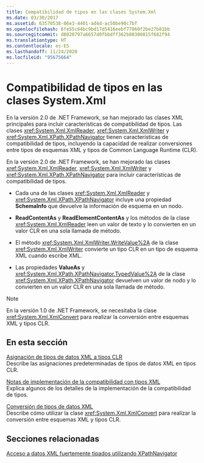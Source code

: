 ```yaml
---
title: Compatibilidad de tipos en las clases System.Xml
ms.date: 03/30/2017
ms.assetid: 63570538-06e3-4401-ad4d-ac50be90c7bf
ms.openlocfilehash: 6fe55c64bc9bd17d5416eebf77060f2be27b81bb
ms.sourcegitcommit: d8020797a6657d0fbbdff362b80300815f682f94
ms.translationtype: HT
ms.contentlocale: es-ES
ms.lasthandoff: 11/24/2020
ms.locfileid: "95675664"
---
```

# <a name="type-support-in-the-systemxml-classes"></a>Compatibilidad de tipos en las clases System.Xml

En la versión 2.0 de .NET Framework, se han mejorado las clases XML principales para incluir características de compatibilidad de tipos. Las clases <xref:System.Xml.XmlReader>, <xref:System.Xml.XmlWriter> y <xref:System.Xml.XPath.XPathNavigator> tienen características de compatibilidad de tipos, incluyendo la capacidad de realizar conversiones entre tipos de esquemas XML y tipos de Common Language Runtime (CLR).  
  
 En la versión 2.0 de .NET Framework, se han mejorado las clases <xref:System.Xml.XmlReader>, <xref:System.Xml.XmlWriter> y <xref:System.Xml.XPath.XPathNavigator> para incluir características de compatibilidad de tipos.  
  
- Cada una de las clases <xref:System.Xml.XmlReader> y <xref:System.Xml.XPath.XPathNavigator> incluye una propiedad **SchemaInfo** que devuelve la información de esquema en un nodo.  
  
- **ReadContentAs** y **ReadElementContentAs** y los métodos de la clase <xref:System.Xml.XmlReader> leen un valor de texto y lo convierten en un valor CLR en una sola llamada de método.  
  
- El método <xref:System.Xml.XmlWriter.WriteValue%2A> de la clase <xref:System.Xml.XmlWriter> convierte un tipo CLR en un tipo de esquema XML cuando escribe XML.  
  
- Las propiedades **ValueAs** y <xref:System.Xml.XPath.XPathNavigator.TypedValue%2A> de la clase <xref:System.Xml.XPath.XPathNavigator> devuelven un valor de nodo y lo convierten en un valor CLR en una sola llamada de método.  
  
> [!NOTE]
> En la versión 1.0 de .NET Framework, se necesitaba la clase <xref:System.Xml.XmlConvert> para realizar la conversión entre esquemas XML y tipos CLR.  
  
## <a name="in-this-section"></a>En esta sección  

 [Asignación de tipos de datos XML a tipos CLR](mapping-xml-data-types-to-clr-types.md)  
 Describe las asignaciones predeterminadas de tipos de datos XML en tipos CLR.  
  
 [Notas de implementación de la compatibilidad con tipos XML](xml-type-support-implementation-notes.md)  
 Explica algunos de los detalles de la implementación de la compatibilidad de tipos.  
  
 [Conversión de tipos de datos XML](conversion-of-xml-data-types.md)  
 Describe cómo utilizar la clase <xref:System.Xml.XmlConvert> para realizar la conversión entre esquemas XML y tipos CLR.  
  
## <a name="related-sections"></a>Secciones relacionadas  

 [Acceso a datos XML fuertemente tipados utilizando XPathNavigator](accessing-strongly-typed-xml-data-using-xpathnavigator.md)
